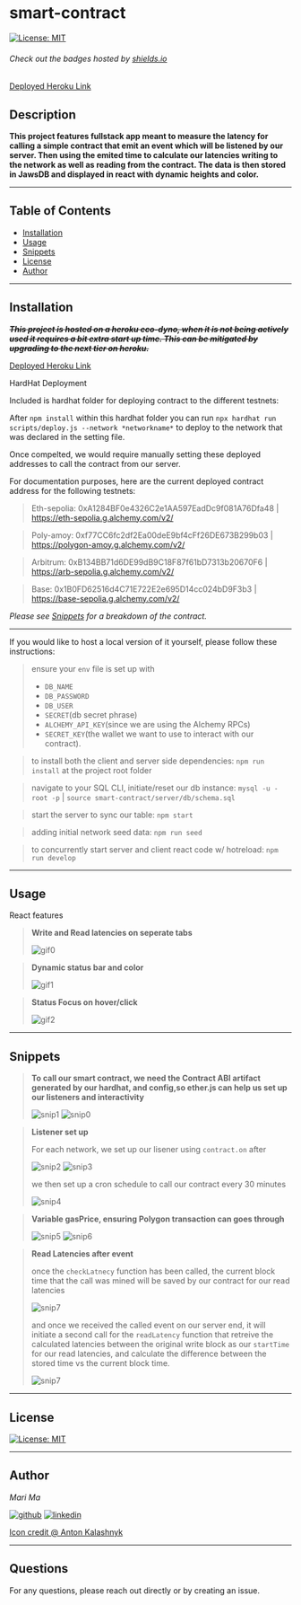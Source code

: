 # smart-contract



[![License: MIT](https://img.shields.io/badge/License-MIT-yellow.svg)](https://opensource.org/licenses/MIT)
  
  ###### Check out the badges hosted by [shields.io](https://shields.io/)

 [Deployed Heroku Link](https://smart-contract-latency-2881eb8bf0c3.herokuapp.com/)
  
  ## Description
  **This project features fullstack app meant to measure the latency for calling a simple contract that emit an event which will be listened by our server. Then using the emited time to calculate our latencies writing to the network as well as reading from the contract. The data is then stored in JawsDB and displayed in react with dynamic heights and color.**

  ***

  ## Table of Contents
  - [Installation](#installation)
  - [Usage](#usage)
  - [Snippets](#snippets)
  - [License](#license)
  - [Author](#author)

  ***

  ## Installation

  ~~***This project is hosted on a heroku eco-dyno, when it is not being actively used it requires a bit extra start up time. This can be mitigated by upgrading to the next tier on heroku.***~~
  
  [Deployed Heroku Link](https://smart-contract-latency-2881eb8bf0c3.herokuapp.com/)

  HardHat Deployment

  Included is hardhat folder for deploying contract to the different testnets:
  
  After `npm install` within this hardhat folder you can run `npx hardhat run scripts/deploy.js --network *networkname*` to deploy to the network that was declared in the setting file.

  Once compelted, we would require manually setting these deployed addresses to call the contract from our server.

  For documentation purposes, here are the current deployed contract address for the following testnets:
  > Eth-sepolia: 0xA1284BF0e4326C2e1AA597EadDc9f081A76Dfa48 | https://eth-sepolia.g.alchemy.com/v2/

  > Poly-amoy: 0xf77CC6fc2df2Ea00deE9bf4cFf26DE673B299b03 | https://polygon-amoy.g.alchemy.com/v2/
  
  > Arbitrum:  0xB134BB71d6DE99dB9C18F87f61bD7313b20670F6 | https://arb-sepolia.g.alchemy.com/v2/
  
  > Base: 0x1B0FD62516d4C71E722E2e695D14cc024bD9F3b3 | https://base-sepolia.g.alchemy.com/v2/

  *Please see [Snippets](#snippets) for a breakdown of the contract.*

  ***
  
  If you would like to host a local version of it yourself, please follow these instructions:

  > ensure your `env` file is set up with 
  > - `DB_NAME`
  > - `DB_PASSWORD`
  > - `DB_USER`
  > - `SECRET`(db secret phrase)
  > - `ALCHEMY_API_KEY`(since we are using the Alchemy RPCs)
  > - `SECRET_KEY`(the wallet we want to use to interact with our contract).

  > to install both the client and server side dependencies: `npm run install` at the project root folder

  > navigate to your SQL CLI, initiate/reset our db instance: `mysql -u -root -p` | `source smart-contract/server/db/schema.sql`

  > start the server to sync our table: `npm start`

  > adding initial network seed data: `npm run seed`

  > to concurrently start server and client react code w/ hotreload: `npm run develop`

  ***
  ## Usage

  React features

  > **Write and Read latencies on seperate tabs**
  >
  > ![gif0](/client/src/assets/tab.gif)

  > **Dynamic status bar and color**
  >
  > ![gif1](/client/src/assets/dynamic.gif)

  > **Status Focus on hover/click**
  >
  > ![gif2](/client/src/assets/focus.gif)
  
  
  ***
  ## Snippets
  > **To call our smart contract, we need the Contract ABI artifact generated by our hardhat, and config,so ether.js can help us set up our listeners and interactivity**
  > 
  > ![snip1](/client/src/assets/config.png)
  > ![snip0](/client/src/assets/ABI.png)

  > **Listener set up**
  > 
  > For each network, we set up our lisener using `contract.on` after
  >
  > ![snip2](/client/src/assets/setup.png)
  > ![snip3](/client/src/assets/listener.png)
  >
  > we then set up a cron schedule to call our contract every 30 minutes
  >
  > ![snip4](/client/src/assets/cron.png)

  > **Variable gasPrice, ensuring Polygon transaction can goes through**
  > 
  > ![snip5](/client/src/assets/error.png)
  > ![snip6](/client/src/assets/varPrice.png)

  > **Read Latencies after event**
  >
  > once the `checkLatnecy` function has been called, the current block time that the call was mined will be saved by our contract for our read latencies
  >
  > ![snip7](/client/src/assets/write.png)
  >
  > and once we received the called event on our server end, it will initiate a second call for the `readLatency` function that retreive the calculated latencies between the original write block as our `startTime` for our read latencies, and calculate the difference between the stored time vs the current block time.
  >
  > ![snip7](/client/src/assets/read.png)



  ***
  ## License

  
[![License: MIT](https://img.shields.io/badge/License-MIT-yellow.svg)](https://opensource.org/licenses/MIT)

  ***
  ## Author
  *Mari Ma*

  [<img src="https://res.cloudinary.com/dbjhly3lm/image/upload//h_50/v1682488301/personal%20assets/logo_github_icon_143196_phgakv.png" alt='github' >](https://github.com/DraconMarius)
  [<img src="https://res.cloudinary.com/dbjhly3lm/image/upload/h_50/v1682488301/personal%20assets/logo_linkedin_icon_143191_nv9tim.png" alt='linkedin'>](https://www.linkedin.com/in/mari-ma-70771585/)

[Icon credit @ Anton Kalashnyk](https://icon-icons.com/users/14quJ7FM9cYdQZHidnZoM/icon-sets/)

  ***
  ## Questions
  For any questions, please reach out directly or by creating an issue.


  